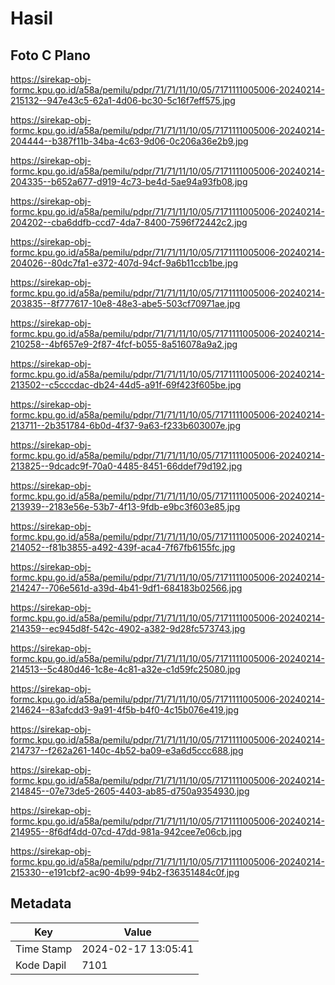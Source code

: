 # Hasil

## Foto C Plano

https://sirekap-obj-formc.kpu.go.id/a58a/pemilu/pdpr/71/71/11/10/05/7171111005006-20240214-215132--947e43c5-62a1-4d06-bc30-5c16f7eff575.jpg

https://sirekap-obj-formc.kpu.go.id/a58a/pemilu/pdpr/71/71/11/10/05/7171111005006-20240214-204444--b387f11b-34ba-4c63-9d06-0c206a36e2b9.jpg

https://sirekap-obj-formc.kpu.go.id/a58a/pemilu/pdpr/71/71/11/10/05/7171111005006-20240214-204335--b652a677-d919-4c73-be4d-5ae94a93fb08.jpg

https://sirekap-obj-formc.kpu.go.id/a58a/pemilu/pdpr/71/71/11/10/05/7171111005006-20240214-204202--cba6ddfb-ccd7-4da7-8400-7596f72442c2.jpg

https://sirekap-obj-formc.kpu.go.id/a58a/pemilu/pdpr/71/71/11/10/05/7171111005006-20240214-204026--80dc7fa1-e372-407d-94cf-9a6b11ccb1be.jpg

https://sirekap-obj-formc.kpu.go.id/a58a/pemilu/pdpr/71/71/11/10/05/7171111005006-20240214-203835--8f777617-10e8-48e3-abe5-503cf70971ae.jpg

https://sirekap-obj-formc.kpu.go.id/a58a/pemilu/pdpr/71/71/11/10/05/7171111005006-20240214-210258--4bf657e9-2f87-4fcf-b055-8a516078a9a2.jpg

https://sirekap-obj-formc.kpu.go.id/a58a/pemilu/pdpr/71/71/11/10/05/7171111005006-20240214-213502--c5cccdac-db24-44d5-a91f-69f423f605be.jpg

https://sirekap-obj-formc.kpu.go.id/a58a/pemilu/pdpr/71/71/11/10/05/7171111005006-20240214-213711--2b351784-6b0d-4f37-9a63-f233b603007e.jpg

https://sirekap-obj-formc.kpu.go.id/a58a/pemilu/pdpr/71/71/11/10/05/7171111005006-20240214-213825--9dcadc9f-70a0-4485-8451-66ddef79d192.jpg

https://sirekap-obj-formc.kpu.go.id/a58a/pemilu/pdpr/71/71/11/10/05/7171111005006-20240214-213939--2183e56e-53b7-4f13-9fdb-e9bc3f603e85.jpg

https://sirekap-obj-formc.kpu.go.id/a58a/pemilu/pdpr/71/71/11/10/05/7171111005006-20240214-214052--f81b3855-a492-439f-aca4-7f67fb6155fc.jpg

https://sirekap-obj-formc.kpu.go.id/a58a/pemilu/pdpr/71/71/11/10/05/7171111005006-20240214-214247--706e561d-a39d-4b41-9df1-684183b02566.jpg

https://sirekap-obj-formc.kpu.go.id/a58a/pemilu/pdpr/71/71/11/10/05/7171111005006-20240214-214359--ec945d8f-542c-4902-a382-9d28fc573743.jpg

https://sirekap-obj-formc.kpu.go.id/a58a/pemilu/pdpr/71/71/11/10/05/7171111005006-20240214-214513--5c480d46-1c8e-4c81-a32e-c1d59fc25080.jpg

https://sirekap-obj-formc.kpu.go.id/a58a/pemilu/pdpr/71/71/11/10/05/7171111005006-20240214-214624--83afcdd3-9a91-4f5b-b4f0-4c15b076e419.jpg

https://sirekap-obj-formc.kpu.go.id/a58a/pemilu/pdpr/71/71/11/10/05/7171111005006-20240214-214737--f262a261-140c-4b52-ba09-e3a6d5ccc688.jpg

https://sirekap-obj-formc.kpu.go.id/a58a/pemilu/pdpr/71/71/11/10/05/7171111005006-20240214-214845--07e73de5-2605-4403-ab85-d750a9354930.jpg

https://sirekap-obj-formc.kpu.go.id/a58a/pemilu/pdpr/71/71/11/10/05/7171111005006-20240214-214955--8f6df4dd-07cd-47dd-981a-942cee7e06cb.jpg

https://sirekap-obj-formc.kpu.go.id/a58a/pemilu/pdpr/71/71/11/10/05/7171111005006-20240214-215330--e191cbf2-ac90-4b99-94b2-f36351484c0f.jpg


## Metadata

| Key        | Value               |
| ---------- | ------------------- |
| Time Stamp | 2024-02-17 13:05:41 |
| Kode Dapil | 7101                |



